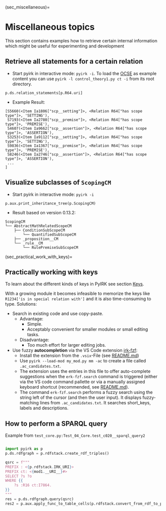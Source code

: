 (sec_miscellaneous)=
# Miscellaneous topics

This section contains examples how to retrieve certain internal information which might be useful for experimenting and development

## Retrieve all statements for a certain relation

- Start pyirk in interactive mode: `pyirk -i`.  To load the [OCSE](https://github.com/ackrep-org/ocse) as example content you can use `pyirk -l control_theory1.py ct -i` from its root directory.

```
p.ds.relation_statements[p.R64.uri]
```

- Example Result:

```
[S5660(<Item Ia1806["scp__setting"]>, <Relation R64["has scope type"]>, 'SETTING'),
 S7193(<Item Ia2780["scp__premise"]>, <Relation R64["has scope type"]>, 'PREMISE'),
 S4607(<Item Ia9662["scp__assertion"]>, <Relation R64["has scope type"]>, 'ASSERTION'),
 S3253(<Item Ia9112["scp__setting"]>, <Relation R64["has scope type"]>, 'SETTING'),
 S9836(<Item Ia1367["scp__premise"]>, <Relation R64["has scope type"]>, 'PREMISE'),
 S8246(<Item Ia2746["scp__assertion"]>, <Relation R64["has scope type"]>, 'ASSERTION'),
 ...
]
```

## Visualize subclasses of `ScopingCM`


- Start pyirk in interactive mode: `pyirk -i`

```
p.aux.print_inheritance_tree(p.ScopingCM)
```

- Result based on version 0.13.2:

```
ScopingCM
└── AbstractMathRelatedScopeCM
    ├── ConditionSubScopeCM
        └── QuantifiedSubScopeCM
    ├── _proposition__CM
    └── _rule__CM
        └── RulePremiseSubScopeCM
```



(sec_practical_work_with_keys)=
## Practically working with keys

To learn about the different kinds of keys in PyIRK see section [Keys](sec_keys).

With a growing module it becomes infeasible to memorize the keys like `R1234['is in special relation with']` and it is also time-consuming
to type. Solutions:
  - Search in existing code and use copy-paste.
    - Advantage:
      - Simple.
      - Acceptably convenient for smaller modules or small editing tasks.
    - Disadvantage:
      - Too much effort for larger editing jobs.
  - Use fuzzy **autocompletion** via the VS Code extension [irk-fzf](https://github.com/ackrep-org/irk-fzf/releases):
    - Install the extension from the `.vsix`-File (see [README.md](https://github.com/ackrep-org/irk-fzf/blob/main/README.md))
    - Use `pyirk --load-mod my_mod.py mm -ac` to create a file called `.ac_candidates.txt`.
    - The extension uses the entries in this file to offer auto-complete suggestions when the `erk-fzf.search` command is triggered (either via the VS code command pallette or via a manually assigned keyboard shortcut (recommended, see [README.md](https://github.com/ackrep-org/irk-fzf/blob/main/README.md)).
    - The command `erk-fzf.search` performs a fuzzy search using the string left of the cursor (and then the user input).
    It displays fuzzy-matching lines from `.ac_candidates.txt`. It searches short_keys, labels and descriptions.


## How to perform a SPARQL query


Example from `test_core.py:Test_04_Core.test_c020__sparql_query2`

```python

import pyirk as p
p.ds.rdfgraph = p.rdfstack.create_rdf_triples()

qsrc = f"""
PREFIX : <{p.rdfstack.IRK_URI}>
PREFIX ct: <{mod1.__URI__}#>
SELECT ?s ?o
WHERE {{
    ?s :R16 ct:I7864.
}}
"""
res = p.ds.rdfgraph.query(qsrc)
res2 = p.aux.apply_func_to_table_cells(p.rdfstack.convert_from_rdf_to_pyirk, res)

```